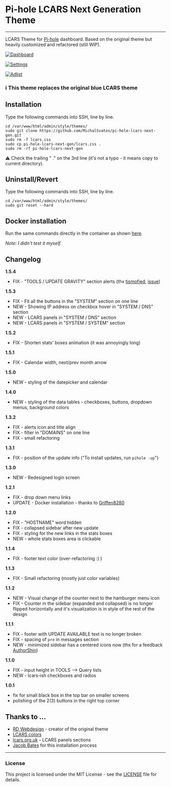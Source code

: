 # Pi-hole LCARS Next Generation Theme

***

LCARS Theme for [Pi-hole](https://github.com/pi-hole/pi-hole) dashboard. Based on the original theme but heavily customized and refactored (still WIP).

[![Dashboard](https://i.imgur.com/PXeXZx7.png)](https://imgur.com/PXeXZx7)

[![Settings](https://i.imgur.com/41QmuUW.png)](https://imgur.com/41QmuUW)

[![Adlist](https://i.imgur.com/uKqZMMG.png)](https://imgur.com/uKqZMMG)

### ℹ️ This theme replaces the original blue LCARS theme

## Installation
Type the following commands into SSH, line by line.

```
cd /var/www/html/admin/style/themes/
sudo git clone https://github.com/MichalSvatos/pi-hole-lcars-next-gen.git
sudo rm -f lcars.css
sudo cp pi-hole-lcars-next-gen/lcars.css .
sudo rm -rf pi-hole-lcars-next-gen
```

⚠️ Check the trailing " ." on the 3rd line (it's not a typo - it means copy to current directory).

## Uninstall/Revert
Type the following commands into SSH, line by line.

```
cd /var/www/html/admin/style/themes/
sudo git reset --hard
```

## Docker installation
Run the same commands directly in the container as shown [here](https://github.com/MichalSvatos/pi-hole-lcars-next-gen/issues/1#issuecomment-1372378045).

_Note: I didn't test it myself._

## Changelog
**1.5.4**
- FIX - "TOOLS / UPDATE GRAVITY" section alerts (thx [tismofied](https://github.com/tismofied), [issue](https://github.com/MichalSvatos/pi-hole-lcars-next-gen/issues/3))

**1.5.3**
- FIX - Fit all the buttons in the "SYSTEM" section on one line
- NEW - Showing IP address on checkbox hover in "SYSTEM / DNS" section
- NEW - LCARS panels in "SYSTEM / DNS" section
- NEW - LCARS panels in "SYSTEM / SYSTEM" section

**1.5.2**
- FIX - Shorten stats' boxes animation (it was annoyingly long)

**1.5.1**
- FIX - Calendar width, next/prev month arrow

**1.5.0**
- NEW - styling of the datepicker and calendar

**1.4.0**
- NEW - styling of the data tables - checkboxes, buttons, dropdown menus, background colors

**1.3.2**
- FIX - alerts icon and title align
- FIX - filter in "DOMAINS" on one line
- FIX - small refactoring

**1.3.1**
- FIX - position of the update info ("To install updates, run `pihole -up`")

**1.3.0**
- NEW - Redesigned login screen

**1.2.1**
- FIX - drop down menu links
- UPDATE - Docker installation - thanks to [Griffen8280](https://github.com/Griffen8280)

**1.2.0**
- FIX - "HOSTNAME" word hidden
- FIX - collapsed sidebar after new update
- FIX - styling for the new links in the stats boxes
- NEW - whole stats boxes area is clickable

**1.1.4**
- FIX - footer text color (over-refactoring :) )

**1.1.3**
- FIX - Small refactoring (mostly just color variables)

**1.1.2**
- NEW - Visual change of the counter next to the hamburger menu icon
- FIX - Counter in the sidebar (expanded and collapsed) is no longer flipped horizontally and it's visualization is in style of the rest of the design

**1.1.1**
- FIX - footer with UPDATE AVAILABLE text is no longer broken
- FIX - spacing of `pre` in messages section
- NEW - minimized sidebar has a centered icons now (thx for a feedback [AuthorShin](https://github.com/AuthorShin))

**1.1.0**
- FIX - input height in TOOLS --> Query lists
- NEW - lcars-ish checkboxes and radios

**1.0.1**
- fix for small black box in the top bar on smaller screens
- polishing of the 2(3) buttons in the right top corner

## Thanks to ...
- [RD Webdesign](https://github.com/rdwebdesign) - creator of the original theme
- [LCARS colors](https://codepen.io/Mokurunner/details/wvyKJy)
- [lcars.org.uk](http://www.lcars.org.uk/) - LCARS panels sections
- [Jacob Bates](https://github.com/jacobbates) for this installation process
---
### License
This project is licensed under the MIT License - see the [LICENSE](LICENSE) file for details.

